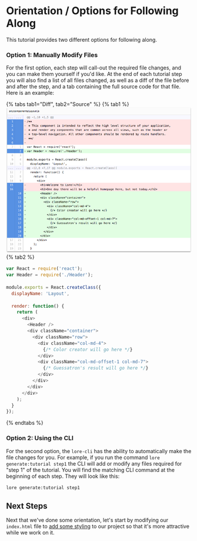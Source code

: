 # Orientation / Options for Following Along

This tutorial provides two different options for following along. 

### Option 1: Manually Modify Files

For the first option, each step will call-out the required file changes, and you can make them yourself if you'd like.
At the end of each tutorial step you will also find a list of all files changed, as well as a diff of the file before 
and after the step, and a tab containing the full source code for that file. Here is an example:

{% tabs tab1="Diff", tab2="Source" %}
{% tab1 %}
![New Lore App](../../images/step2-diff-layout.png)
{% tab2 %}
```js
var React = require('react');
var Header = require('./Header');

module.exports = React.createClass({
  displayName: 'Layout',

  render: function() {
    return (
      <div>
        <Header />
        <div className="container">
          <div className="row">
            <div className="col-md-4">
              {/* Color creator will go here */}
            </div>
            <div className="col-md-offset-1 col-md-7">
              {/* Guessatron's result will go here */}
            </div>
          </div>
        </div>
      </div>
    );
  }
});
```
{% endtabs %}

### Option 2: Using the CLI

For the second option, the `lore-cli` has the ability to automatically make the file changes for you.  For example, 
if you run the command `lore generate:tutorial step1` the CLI will add or modify any files required for "step 1" of the
tutorial. You will find the matching CLI command at the beginning of each step. They will look like this:

```sh
lore generate:tutorial step1
```

## Next Steps

Next that we've done some orientation, let's start by modifying our `index.html` file to [add some styling](./Step1.md)
to our project so that it's more attractive while we work on it.
